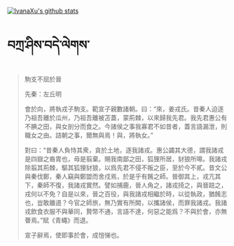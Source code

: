[![IvanaXu's github stats](https://github-readme-stats.vercel.app/api?username=IvanaXu&show_icons=true&theme=vue-dark)](https://github.com/anuraghazra/github-readme-stats)
# བཀྲ་ཤིས་བདེ་ལེགས་
> 駒支不屈於晉
> 
> 先秦：左丘明 
> 
> 會於向，將執戎子駒支。範宣子親數諸朝。曰：“來，姜戎氏。昔秦人迫逐乃祖吾離於瓜州，乃祖吾離被苫蓋，蒙荊棘，以來歸我先君。我先君惠公有不腆之田，與女剖分而食之。今諸侯之事我寡君不如昔者，蓋言語漏泄，則職女之由。詰朝之事，爾無與焉！與，將執女。”
> 
> 對曰：“昔秦人負恃其衆，貪於土地，逐我諸戎。惠公蠲其大德，謂我諸戎是四嶽之裔胄也，毋是翦棄。賜我南鄙之田，狐狸所居，豺狼所嗥。我諸戎除翦其荊棘，驅其狐狸豺狼，以爲先君不侵不叛之臣，至於今不貳。昔文公與秦伐鄭，秦人竊與鄭盟而舍戍焉，於是乎有餚之師。晉御其上，戎亢其下，秦師不復，我諸戎實然。譬如捕鹿，晉人角之，諸戎掎之，與晉踣之，戎何以不免？自是以來，晉之百役，與我諸戎相繼於時，以從執政，猶餚志也，豈敢離逷？今官之師旅，無乃實有所闕，以攜諸侯，而罪我諸戎。我諸戎飲食衣服不與華同，贄幣不通，言語不達，何惡之能爲？不與於會，亦無瞢焉。”賦《青蠅》而退。
> 
> 宣子辭焉，使即事於會，成愷悌也。
>